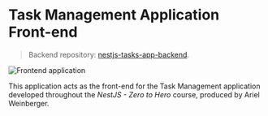 # Task Management Application Front-end
> Backend repository: [nestjs-tasks-app-backend](https://github.com/albertmolodec/nestjs-tasks-app-backend).

![Frontend application](https://raw.githubusercontent.com/albertmolodec/nestjs-tasks-app-backend/master/screenshots/frontend-app.png)

This application acts as the front-end for the Task Management application developed throughout the *NestJS - Zero to Hero* course, produced by Ariel Weinberger.
